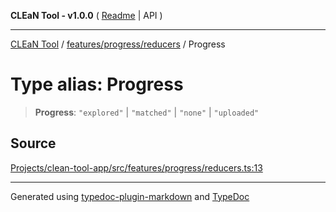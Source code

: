 **CLEaN Tool - v1.0.0** ( [Readme](../../../../README.md) \| API )

***

[CLEaN Tool](../../../../modules.md) / [features/progress/reducers](../README.md) / Progress

# Type alias: Progress

> **Progress**: `"explored"` \| `"matched"` \| `"none"` \| `"uploaded"`

## Source

[Projects/clean-tool-app/src/features/progress/reducers.ts:13](https://github.com/yuckyh/clean-tool-app/)

***

Generated using [typedoc-plugin-markdown](https://www.npmjs.com/package/typedoc-plugin-markdown) and [TypeDoc](https://typedoc.org/)
